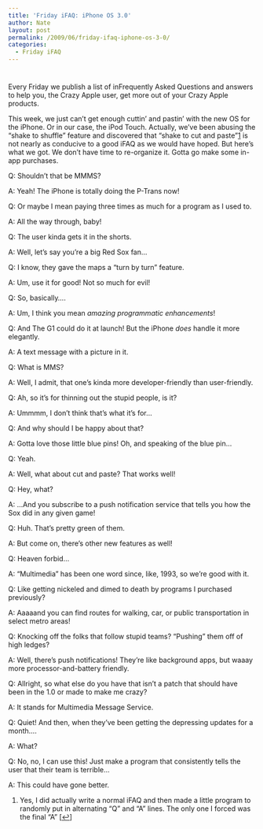 ```yaml
---
title: 'Friday iFAQ: iPhone OS 3.0'
author: Nate
layout: post
permalink: /2009/06/friday-ifaq-iphone-os-3-0/
categories:
  - Friday iFAQ
---
```

# 

Every Friday we publish a list of inFrequently Asked Questions and answers to help you, the Crazy Apple user, get more out of your Crazy Apple products.

This week, we just can’t get enough cuttin’ and pastin’ with the new OS for the iPhone. Or in our case, the iPod Touch. Actually, we’ve been abusing the “shake to shuffle” feature and discovered that “shake to cut and paste”[1][1] is not nearly as conducive to a good iFAQ as we would have hoped. But here’s what we got. We don’t have time to re-organize it. Gotta go make some in-app purchases.

 [1]: #footnote_0_463 "Yes, I did actually write a normal iFAQ and then made a little program to randomly put in alternating “Q” and “A” lines. The only one I forced was the final “A”"

Q: Shouldn’t that be MMMS?

A: Yeah! The iPhone is totally doing the P-Trans now!

Q: Or maybe I mean paying three times as much for a program as I used to.

A: All the way through, baby!

Q: The user kinda gets it in the shorts.

A: Well, let’s say you’re a big Red Sox fan…

Q: I know, they gave the maps a “turn by turn” feature.

A: Um, use it for good! Not so much for evil!

Q: So, basically….

A: Um, I think you mean *amazing programmatic enhancements*! 

Q: And The G1 could do it at launch! But the iPhone *does* handle it more elegantly.

A: A text message with a picture in it.

Q: What is MMS?

A: Well, I admit, that one’s kinda more developer-friendly than user-friendly.

Q: Ah, so it’s for thinning out the stupid people, is it?

A: Ummmm, I don’t think that’s what it’s for…

Q: And why should I be happy about that?

A: Gotta love those little blue pins! Oh, and speaking of the blue pin…

Q: Yeah.

A: Well, what about cut and paste? That works well!

Q: Hey, what?

A: …And you subscribe to a push notification service that tells you how the Sox did in any given game!

Q: Huh. That’s pretty green of them.

A: But come on, there’s other new features as well!

Q: Heaven forbid…

A: “Multimedia” has been one word since, like, 1993, so we’re good with it.

Q: Like getting nickeled and dimed to death by programs I purchased previously?

A: Aaaaand you can find routes for walking, car, or public transportation in select metro areas!

Q: Knocking off the folks that follow stupid teams? “Pushing” them off of high ledges?

A: Well, there’s push notifications! They’re like background apps, but waaay more processor-and-battery friendly.

Q: Allright, so what else do you have that isn’t a patch that should have been in the 1.0 or made to make me crazy?

A: It stands for Multimedia Message Service.

Q: Quiet! And then, when they’ve been getting the depressing updates for a month….

A: What?

Q: No, no, I can use this! Just make a program that consistently tells the user that their team is terrible…

A: This could have gone better.

1.  Yes, I did actually write a normal iFAQ and then made a little program to randomly put in alternating “Q” and “A” lines. The only one I forced was the final “A” [[↩][2]]

 [2]: #identifier_0_463